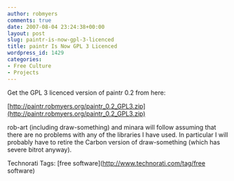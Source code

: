 ```yaml
---
author: robmyers
comments: true
date: 2007-08-04 23:24:38+00:00
layout: post
slug: paintr-is-now-gpl-3-licenced
title: paintr Is Now GPL 3 Licenced
wordpress_id: 1429
categories:
- Free Culture
- Projects
---
```


Get the GPL 3 licenced version of paintr 0.2 from here:  
  
[http://paintr.robmyers.org/paintr_0.2_GPL3.zip](http://paintr.robmyers.org/paintr_0.2_GPL3.zip)  
  
rob-art (including draw-something) and minara will follow assuming that there are no problems with any of the libraries I have used. In particular I will probably have to retire the Carbon version of draw-something (which has severe bitrot anyway).  


Technorati Tags: [free software](http://www.technorati.com/tag/free software)

  


